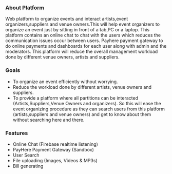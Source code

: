 ### About Platform

Web platform to organize events and interact artists,event organizers,suppliers and venue owners.This will help event organizers to organize an event just by sitting in front of a tab,PC or a
laptop. This platform contains an online chat to chat with the users which reduces the communication issues occur between users. Payhere payment gateway to
do online payments and dashboards for each user along with admin and the moderators. This platform will reduce the overall management workload done by different venue owners, artists and 
suppliers.

### Goals

- To organize an event efficiently without worrying.
- Reduce the workload done by different artists, venue owners and suppliers.
- To provide a platform where all partitions can be interacted (Artists,Suppliers,Venue Owners and organizers). So this will ease the event organizing procedure as they can
  search users from this platform (artists,suppliers and venue owners) and get to know about them without searching here and there.

### Features

- Online Chat (Firebase realtime listening)
- PayHere Payment Gateway (Sandbox)
- User Search
- File uploading (Images, Videos & MP3s)
- Bill generating
